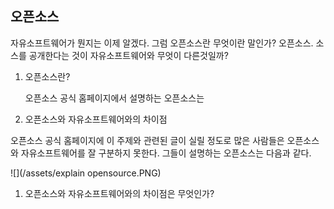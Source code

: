 ## 오픈소스

자유소프트웨어가 뭔지는 이제 알겠다. 그럼 오픈소스란 무엇이란 말인가? 오픈소스. 소스를 공개한다는 것이 자유소프트웨어와 무엇이 다른것일까? 

1. 오픈소스란?

    오픈소스 공식 홈페이지에서 설명하는 오픈소스는 









1. 오픈소스와 자유소프트웨어와의 차이점

오픈소스 공식 홈페이지에 이 주제와 관련된 글이 실릴 정도로 많은 사람들은 오픈소스와 자유소프트웨어를 잘 구분하지 못한다. 그들이 설명하는 오픈소스는 다음과 같다.

![](/assets/explain opensource.PNG)

1. 오픈소스와 자유소프트웨어와의 차이점은 무엇인가?



